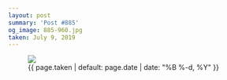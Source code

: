```yaml
---
layout: post
summary: 'Post #885'
og_image: 885-960.jpg
taken: July 9, 2019
---
```


<figure class="post">
<img sizes="(min-width: 700px) 50vw, calc(100vw - 2rem)" src="{{ site.assets_url }}/885-480.jpg" srcset="{{ site.assets_url }}/885-240.jpg 240w, {{ site.assets_url }}/885-480.jpg 480w, {{ site.assets_url }}/885-720.jpg 720w, {{ site.assets_url }}/885-960.jpg 960w"/>
<figcaption>
<time>{{ page.taken | default: page.date | date: "%B %-d, %Y" }}</time>
</figcaption>
</figure>
